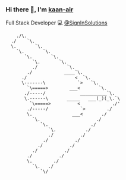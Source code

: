 ### Hi there 👋, I'm [kaan-air](https://github.com/kaan-air)

Full Stack Developer 💻  [@SignInSolutions](https://signinsolutions.com/) <img src="https://avatars.githubusercontent.com/u/164400703?s=64&v=4" height="10" width="auto">

```
    ./\.
  ./    `\.
  \.       `\.
    `\.       `\.
       `\.       `\.
          `\.       `\.
          ./           `\.
        ./            ____`\.
      ./                  <  `\.
      \-------\            `>   `\.
        `\=====>        ___<       `\.
       ./-----/             __________`\.
       \.------\       _____   ___(_)(_\.`\
         `\=====>          <            ./'
        ./-----/            `>        ./
        \.               ___<       ./
          `\.                     ./
             `\.                ./
                `\.           ./
                ./          ./
              ./          ./
            ./          ./
          ./          ./
        ./          ./
        \.        ./
          `\.   ./
             `\/
```

<!--
**kaan-air/kaan-air** is a ✨ _special_ ✨ repository because its `README.md` (this file) appears on your GitHub profile.

Here are some ideas to get you started:

- 🔭 I’m currently working on ...
- 🌱 I’m currently learning ...
- 👯 I’m looking to collaborate on ...
- 🤔 I’m looking for help with ...
- 💬 Ask me about ...
- 📫 How to reach me: ...
- 😄 Pronouns: ...
- ⚡ Fun fact: ...
-->
